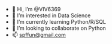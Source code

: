- 👋 Hi, I’m @VIV6369
- 👀 I’m interested in Data Science
- 🌱 I’m currently learning Python/R/SQL
- 💞️ I’m looking to collaborate on Python  
- 📫 spffun@gmail.com

<!---
VIV6369/VIV6369 is a ✨ special ✨ repository because its `README.md` (this file) appears on your GitHub profile.
You can click the Preview link to take a look at your changes.
--->
